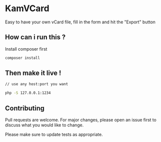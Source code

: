 # KamVCard

Easy to have your own vCard file, fill in the form and hit the "Export" button

## How can i run this ?

Install composer first

```bash
composer install
```

## Then make it live !

```bash
// use any host:port you want

php -S 127.0.0.1:1234
```

## Contributing
Pull requests are welcome. For major changes, please open an issue first to discuss what you would like to change.

Please make sure to update tests as appropriate.
